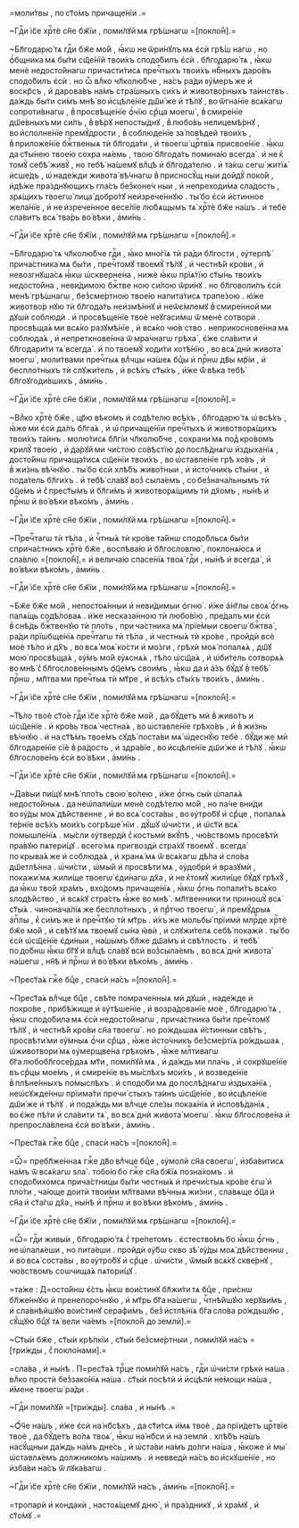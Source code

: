 =моли́твы , по ст҃о́мъ причаще́нїи .=

~Гдⷭ҇и і҆с҃е хрⷭ҇тѐ сн҃е бж҃їи , поми́лꙋй мѧ грѣ́шнагѡ =[покло́н̾].=

~Бл҃годарю́ тѧ гдⷭ҇и бж҃е мо́й , ꙗ҆́кѡ не ѿри́нꙋлъ мѧ є҆сѝ грѣ́ш нагѡ , но ѻ҆́бщника мѧ бы́ти сщ҃е́нїй твои́хъ сподо́билъ є҆сѝ . бл҃годарю́ тѧ , ꙗ҆́кѡ менѐ недосто́йнагѡ причасти́тисѧ пречⷭ҇тыхъ твои́хъ нбⷭ҇ныхъ даро́въ сподо́билъ є҆сѝ . но ѽ влⷣко чл҃колю́бче , на́съ ра́ди ᲂу҆́меръ же и҆ воскр҃съ , и҆ дарова́въ на́мъ стра́шныхъ си́хъ и҆ животво́рныхъ та́инствъ . да́ждь бы́ти си́мъ мнѣ̀ во и҆сцѣле́нїе дш҃и́ же и҆ тѣ́лꙋ , во ѿгна́нїе всѧ́кагѡ сопроти́внагѡ , в̾ просвѣще́нїе ѻ҆́чїю срⷣца моегѡ̀ , в̾ смире́нїе дш҃е́вныхъ ми си́лъ , в̾ вѣ́рꙋ непосты́днꙋ , в̾ любо́вь нелицемѣ́рнꙋ , во и҆сполне́нїе премꙋ́дрости , в̾ соблюде́нїе за́ повѣдей твои́хъ , в̾ приложе́нїе бжⷭ҇твеныѧ тѝ бл҃года́ти , и҆ твоегѡ̀ црⷭ҇твїѧ присвое́нїе . ꙗ҆́кѡ да ст҃ы́нею твое́ю сохра нѧ́емь , твою̀ бл҃года́ть помина́ю всегда̀ . и҆ не к̾ томꙋ̀ себѣ̀ живꙋ̀ , но тебѣ̀ на́шемꙋ влⷣцѣ и҆ бл҃года́телю . и҆ та́кѡ сегѡ̀ житїѧ̀ и҆сше́дъ , ѡ҆ наде́жди живота̀ вѣ́чнагѡ в̾ присносꙋ́щ ныи дойдꙋ̀ поко́й , и҆дѣ́же пра́зднꙋющихъ гла́съ без̾коне́ч ныи , и҆ непреходи́ма сла́дость , зрѧ́щихъ твоегѡ̀ лица̀ добро́тꙋ неи҆зрече́ннꙋю . ты́ бо є҆сѝ и҆́стинное жела́нїе , и҆ не и҆зрече́нное весе́лїе лю́бѧщымъ тѧ̀ хрⷭ҇тѐ бж҃е на́шъ . и҆ тебѐ сла́витъ всѧ̀ тва́рь во́ вѣки , а҆ми́нь .

~Гдⷭ҇и і҆с҃е хрⷭ҇тѐ сн҃е бж҃їи , поми́лꙋй мѧ грѣ́шнагѡ =[покло́н̾].=

~Бл҃годарю́ тѧ чл҃колю́бче гдⷭ҇и , ꙗ҆́ко мно́гїѧ тѝ ра́ди бл҃гости , ᲂу҆терпѣ̀ прича́стника мѧ бы́ти , пречⷭ҇томꙋ твоемꙋ̀ тѣ́лꙋ , и҆ честнѣ́й кро́ви , и҆ невозгнꙋша́сѧ ꙗ҆́кѡ ѡ҆скверне́на , нижѐ ꙗ҆́кѡ прїѧ́тїю ст҃ы́нь твои́хъ недосто́йна , неви́димою бжⷭ҇тве ною си́лою ѿри́нꙋ . но бл҃говоли́лъ є҆сѝ менѣ̀ грѣ́шнагѡ , без̾сме́ртною твое́ю напита́тисѧ трапе́зою . ю҆́же животво́р нꙋю тѝ бл҃года́ть неи҆змѣ́ннꙋ и҆ неѿє́млемꙋ в̾ смире́нной ми дꙋшѝ соблюдѝ . и҆ просвѣще́нїе твоѐ неꙋгаси́мѡ ѿ менѐ сотворѝ . просвѣща́ѧ ми всѧ́ко разꙋмѣ́нїе , и҆ всѧ́ко чю́в ство . неприкоснове́нна мѧ соблюда́ѧ , и҆ непреткнове́нна ѿ мра́чнагѡ грѣха̀ , є҆́же сла́вити и҆ бл҃годари́ти тѧ̀ всегда̀ . и҆ по твоемꙋ̀ ходи́ти хотѣ́нїю , во всѧ̀ днѝ живота̀ моегѡ̀ , моли́твами пречⷭ҇тыѧ влⷣчцы на́шеѧ бцⷣы и҆ прⷭ҇нѡ дв҃ы мр҃і́и , и҆ беспло́тныхъ тѝ слꙋжи́тель , и҆ всѣ́хъ ст҃ы́хъ , и҆́же ѿ́ вѣка тебѣ̀ бл҃гоꙋгоди́вшихъ , а҆ми́нь .

~Гдⷭ҇и і҆с҃е хрⷭ҇тѐ сн҃е бж҃їи , поми́лꙋй мѧ грѣ́шнагѡ =[покло́н̾].=

~Влⷣко хрⷭ҇тѐ бж҃е , цр҃ю вѣко́мъ и҆ содѣ́телю всѣ́хъ , бл҃годарю́ тѧ ѡ҆ всѣ́хъ , ꙗ҆́же ми є҆сѝ да́лъ бл҃га́ѧ , и҆ ѡ҆ причаще́нїи пречⷭ҇тыхъ и҆ животворѧ́щихъ твои́хъ та́инъ . молю́тисѧ бл҃гі́и чл҃колю́бче , сохрани́ мѧ под̾ кро́вомъ крилꙋ̀ твое́ю , и҆ да́рꙋй ми чи́стою со́вѣстїю до послѣ́днѧгѡ и҆здыха́нїѧ , досто́йнѡ причаща́тисѧ сщ҃е́нїи твои́хъ , во ѡ҆ставле́нїе грѣ хо́въ , и҆ в̾ жи́знь вѣ́чнꙋю . ты́ бо є҆сѝ хлѣ́бъ живо́тныи , и҆ и҆сто́чникъ ст҃ы́ни , и҆ пода́тель бл҃ги́хъ . и҆ тебѣ̀ сла́вꙋ воз̾ сыла́емъ , со без̾нача́льнымъ тѝ ѻ҆ц҃е́мъ и҆ с̾ прест҃ы́мъ и҆ бл҃ги́мъ и҆ животворѧ́щимъ тѝ дх҃омъ , ны́нѣ и҆ прⷭ҇нѡ и҆ во́ вѣки вѣко́мъ , а҆ми́нь .

~Гдⷭ҇и і҆с҃е хрⷭ҇тѐ сн҃е бж҃їи , поми́лꙋй мѧ грѣ́шнагѡ =[покло́н̾].=

~Пречⷭ҇тагѡ тѝ тѣ́ла , и҆ чⷭ҇тны́ѧ тѝ кро́ве та́йнѡ сподо́бльсѧ бы́ти сприча́стникъ хрⷭ҇тѐ бж҃е , воспѣва́ю и҆ бл҃гословлю̀ , поклонѧ́юсѧ и҆ сла́влю =[покло́н̾],= и҆ велича́ю спасе́нїѧ твоѧ̀ гдⷭ҇и , ны́нѣ и҆ всегда̀ , и҆ во́ вѣки вѣко́мъ , а҆ми́нь .

~Гдⷭ҇и і҆с҃е хрⷭ҇тѐ сн҃е бж҃їи , поми́лꙋй мѧ грѣ́шнагѡ =[покло́н̾].=

~Бж҃е бж҃е мо́й , непостоѧ́нныи и҆ неви́димыи ѻ҆гню̀ . и҆́же а҆́нг҃лы своѧ̀ ѻ҆́гнь палѧ́щь содѣ́ловаѧ . и҆́же несказа́нною тѝ любо́вїю , пре́далъ ми є҆сѝ в̾ снѣ́дь бжⷭ҇твенꙋю тѝ пло́ть , при ча́стника мѧ̀ прїе́мыи своегѡ̀ бжⷭ҇тва̀ , ра́ди прїѡбще́нїѧ пречⷭ҇тагѡ тѝ тѣ́ла , и҆ честны́ѧ тѝ кро́ве , пройдѝ всѐ моѐ тѣ́ло и҆ дх҃ъ , во всѧ̀ моѧ̀ ко́сти и҆ мо́зги , грѣхѝ моѧ̀ попалѧ́ѧ , дш҃ꙋ мою̀ просвѣща́ѧ , ᲂу҆́мъ мо́й ᲂу҆ѧснѧ́ѧ , тѣ́ло ѡ҆сщ҃а́ѧ , и҆ ѡ҆би́тель сотворѧ́ѧ во мнѣ̀ с̾ бл҃гослове́ннымъ ѻ҆ц҃е́мъ свои́мъ , ꙗ҆́кѡ да и҆ а҆́зъ бꙋ́дꙋ в̾ тебѣ̀ прⷭ҇нѡ , мл҃тва ми пречⷭ҇тыѧ тѝ мт҃ре , и҆ всѣ́хъ ст҃ы́хъ твои́хъ , а҆ми́нь .

~Гдⷭ҇и і҆с҃е хрⷭ҇тѐ сн҃е бж҃їи , поми́лꙋй мѧ грѣ́шнагѡ =[покло́н̾].=

~Тѣ́ло твоѐ ст҃о́е гдⷭ҇и і҆с҃е хрⷭ҇тѐ бж҃е мо́й , да бꙋ́детъ мѝ в̾ живо́тъ и ѡ҆сщ҃е́нїе . и҆ кро́вь твоѧ̀ честна́ѧ , во ѡ҆ставле́нїе грѣхо́въ , и҆ в̾ жи́знь вѣ́чнꙋю . и҆ на ст҃ѣ́мъ твое́мъ сꙋдѣ̀ поста́ви мѧ̀ ѡ҆деснꙋ́ю тебѐ . бꙋ́ди же мѝ бл҃годаре́нїе сїѐ в̾ ра́дость , и҆ здра́вїе , во и҆сцѣле́нїе дш҃и́ же и҆ тѣ́лꙋ . ꙗ҆́кѡ бл҃гослове́нъ є҆сѝ во́ вѣки , а҆ми́нь .

~Гдⷭ҇и і҆с҃е хрⷭ҇тѐ сн҃е бж҃їи , поми́лꙋй мѧ грѣ́шнагѡ =[покло́н̾].=

~Да́выи пи́щꙋ мнѣ̀ пло́ть свою̀ во́лею , и҆́же ѻ҆́гнь сы́и ѡ҆палѧ́ѧ недосто́йныѧ . да неѡ҆пали́ши менѐ содѣ́телю мо́й , но па́че вни́ди во ᲂу҆́ды моѧ̀ дѣ́йственне , и҆ во всѧ̀ соста́вы , во ᲂу҆тро́бꙋ и҆ срⷣце , попалѧ́ѧ те́рнїе всѣ́хъ мои́хъ согрѣше́ нїи . дꙋ́шꙋ ѡ҆чи́сти , и҆ ѡ҆ст҃ѝ всѧ̀ помышле́нїѧ . мы́сли ᲂу҆твердѝ с̾ костьмѝ вкꙋ́пѣ , чю́вствомъ просвѣтѝ пра́вꙋю пѧтери́цꙋ . всего́ мѧ пригвоздѝ стра́хꙋ твоемꙋ̀ . всегда̀ по крыва́ѧ же и҆ соблюда́ѧ , и҆ хранѧ́ мѧ ѿ всѧ́кагѡ дѣ́ла и҆ сло́ва дш҃етлѣ́нна . ѡ҆чи́сти , ѡ҆мы́й и҆ просвѣти́ мѧ , ᲂу҆добрѝ и҆ вразꙋмѝ , покажи́ мѧ жили́ще твоегѡ̀ є҆ди́нагѡ дх҃а , и҆ не к̾томꙋ̀ жили́ще бꙋ́дꙋ грѣхꙋ̀ , да ꙗ҆́кѡ тво́й хра́мъ , вхо́домъ причаще́нїѧ , ꙗ҆́кѡ ѻ҆́гнь попали́тъ всѧ́ко ѕлодѣ́йство , и҆ всѧ́кꙋ стра́сть ꙗ҆́же во мнѣ̀ . мл҃твенники ти приношꙋ̀ всѧ̀ ст҃ы́ѧ . чинонача́лїѧ же беспло́тныхъ , и҆ прⷣтчю твоегѡ̀ , и҆ премꙋ́дрыѧ а҆пⷭ҇лы , к̾ си́мъ же и҆ пречⷭ҇тꙋю тѝ мт҃рь . и҆́хъ же мольбы́ прїимѝ млрⷭ҇де хрⷭ҇тѐ бж҃е мо́й , и҆ свѣ́тꙋ мѧ твоемꙋ̀ сы́на ꙗ҆вѝ , и҆ слꙋжи́телѧ себѣ̀ покажѝ . ты́ бо є҆сѝ ѡ҆сщ҃е́нїе є҆ди́ныи , на́шымъ бл҃же дш҃а́мъ и҆ свѣ́тлость . и҆ тебѣ̀ по до́бнѡ ꙗ҆́кѡ бг҃ꙋ и҆ влⷣцѣ сла́вꙋ всѝ воз̾сыла́емъ , во всѧ̀ днѝ живота̀ на́шегѡ , нн҃ѣ и҆ прⷭ҇нѡ и҆ во́ вѣки вѣко́мъ , а҆ми́нь .

~Прест҃а́ѧ гжⷭ҇е бцⷣе , спасѝ на́съ =[покло́н̾].=

~Прест҃а́ѧ влⷣчце бцⷣе , свѣ́те помраче́нныѧ мѝ дꙋшѝ , наде́жде и҆ покро́ве , прибѣ́жище и҆ ᲂу҆тѣше́нїе , и҆ возра́дованїе моѐ , бл҃годарю́ тѧ , ꙗ҆́кѡ сподо́била мѧ є҆сѝ недосто́йнагѡ , прича́стника бы́ти пречⷭ҇томꙋ тѣ́лꙋ , и҆ честнѣ́й кро́ви сн҃а твоегѡ̀ . но ро́ждьшаѧ и҆́стинныи свѣ́тъ , просвѣти́ ми ᲂу҆́мныѧ ѻ҆́чи срⷣца , ꙗ҆́же и҆сто́чникъ без̾сме́ртїѧ ро́ждьшаѧ , ѡ҆животвори́ мѧ ᲂу҆мерщве́на грѣхо́мъ , ꙗ҆́же млⷭ҇тивагѡ бг҃а любобл҃госе́рдаѧ мт҃и , поми́лꙋй мѧ , и҆ да́ждь ми пла́чь , и҆ сокрꙋше́нїе въ срⷣцы мое́мъ , и҆ смире́нїе въ мы́слѣхъ мои́хъ , и҆ возведе́нїе в̾ плѣне́нныхъ по́мыслѣхъ . и҆ сподо́би мѧ до послѣ́днѧгѡ и҆здыха́нїѧ , неѡ҆сꙋжде́ннѡ прїима́ти пречи́ стыхъ та́инъ ѡ҆сщ҃е́нїе , во и҆сцѣле́нїе дш҃и́ же и҆ тѣ́лꙋ . и҆ пода́ждь ми влⷣчце сле́зы покаѧ́нїѧ и҆ и҆сповѣ́данїѧ , во є҆́же пѣ́ти и҆ сла́вити тѧ̀ , во всѧ̀ днѝ живота̀ моегѡ̀ . ꙗ҆́кѡ бл҃гослове́на и҆ препросла́влена є҆сѝ во́ вѣки , а҆ми́нь .

~Прест҃а́ѧ гжⷭ҇е бцⷣе , спасѝ на́съ =[покло́н̾].=

=Ѽ= пребл҃же́ннаѧ гжⷭ҇е дв҃о влⷣчце бцⷣе , ᲂу҆молѝ сн҃а своегѡ̀ , и҆зба́витисѧ на́мъ ѿ всѧ́кагѡ ѕла̀ . тобо́ю бо гжⷭ҇е сн҃а бж҃їѧ позна́хомъ . и҆ сподо́бихомсѧ прича́стницы бы́ти честны́ѧ и҆ пречи́стыѧ кро́ве є҆гѡ̀ и҆ пло́ти , ча́юще доитѝ твои́ми мл҃твами вѣ́чныѧ жи́зни , сла́вѧще ѻ҆ц҃а и҆ сн҃а и҆ ст҃а́гѡ дх҃а , ны́нѣ и҆ прⷭ҇нѡ и҆ во́ вѣки вѣко́мъ , а҆ми́нь .

~Гдⷭ҇и і҆с҃е хрⷭ҇тѐ сн҃е бж҃їи , поми́лꙋй мѧ грѣ́шнагѡ =[покло́н̾].=

=Ѽ= гдⷭ҇и живы́и , бл҃годарю́ тѧ с̾ тре́петомъ . є҆стество́мъ бо ꙗ҆́кѡ ѻ҆́гнь , не ѡ҆палѧ́еши , но пита́еши . пройдѝ ᲂу҆́бѡ скво зѣ̀ ᲂу҆́ды моѧ̀ дѣ́йственнѡ , и҆ во всѧ̀ соста́вы , во ᲂу҆тро́бꙋ и҆ срⷣце . ѡ҆чи́сти , ѿмы́й всѧ́кꙋ скве́рнꙋ , чю́вствомъ соѡчища́ѧ пѧтори́цꙋ .

=та́же : Д=осто́йнѡ є҆́сть ꙗ҆́кѡ вои́стинꙋ бл҃жи́ти тѧ бцⷣе , при́снѡ бл҃же́ннꙋю и҆ пренепоро́чнꙋю , и҆ мт҃рь бг҃а на́шегѡ , чⷭ҇тнѣ́йшꙋю херꙋви́мъ , и҆ сла́внѣйшꙋю вои́стинꙋ серафи́мъ , без̾ и҆стлѣ́нїѧ бг҃а сло́ва ро́ждьшꙋю , сꙋ́щꙋю бцⷣꙋ тѧ̀ вели ча́емъ =[покло́н̾ до землѝ].=

~Ст҃ы́и бж҃е , ст҃ы́и крѣ́пкїи , ст҃ы́и без̾сме́ртныи , поми́лꙋй на́съ =[три́жды , с̾ покло́нами].=

=сла́ва , и҆ ны́нѣ . П=рест҃а́ѧ трⷪ҇це поми́лꙋй на́съ , гдⷭ҇и ѡ҆чи́сти грѣхѝ на́ша . влⷣко простѝ без̾зако́нїѧ на́ша . ст҃ы́и посѣтѝ и҆ и҆сцѣлѝ не́мощи на́ша , и҆́мене твоегѡ̀ ра́ди .

~Гдⷭ҇и поми́лꙋй =[три́жды]. сла́ва , и҆ ны́нѣ .=

~Ѻ҆́ч҃е на́шъ , и҆́же є҆сѝ на́ нб҃сѣхъ , да ст҃и́тсѧ и҆́мѧ твоѐ , да прїи́детъ црⷭ҇твїе твоѐ , да бꙋ́детъ во́лѧ твоѧ̀ , ꙗ҆́кѡ на́ нб҃си и҆ на землѝ . хлѣ́бъ на́шъ насꙋ́щныи да́ждь на́мъ дне́сь , и҆ ѡ҆ста́ви на́мъ до́лги на́ша , ꙗ҆́коже и҆ мы̀ ѡ҆ставлѧ́емъ должнико́мъ на́шимъ . и҆ невведѝ на́съ во и҆скꙋше́нїе , но и҆зба́ви на́съ ѿ лꙋка́вагѡ .

~Гдⷭ҇и і҆с҃е хрⷭ҇тѐ сн҃е бж҃їи , поми́лꙋй на́съ , а҆ми́нь =[покло́н̾].=

=тропарѝ и҆ кондакѝ , настоѧ́щемꙋ дню̀ , и҆ пра́здникꙋ , и҆ хра́мꙋ , и҆ ст҃о́мꙋ .=

